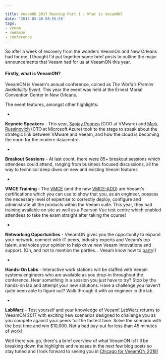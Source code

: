 ```yaml
---

title: VeeamON 2017 Roundup Part 1 - What is VeeamON?
date: '2017-05-30 08:55:58'
tags:
- veeam
- veeamon
- conference
---
```


So after a week of recovery from the wonders VeeamOn and New Orleans had for me, I thought I'd put together some brief posts to outline the major announcements that Veeam had for us at VeeamON this year.

#### **Firstly, what is VeeamON?**

VeeamON is Veeam's annual conference, coined as _The World’s Premier Availability Event._ This year the event was held at the Ernest Morial Convention Center in New Orleans.

The event features, amongst other highlights:

- 

**Keynote Speakers** - This year, [Sanjay Poonen](https://twitter.com/spoonen) (COO at VMware) and [Mark Russinovich](https://twitter.com/markrussinovich) (CTO at Microsoft Azure) took to the stage to speak about the strategic link between VMware and Veeam, and how the cloud is becoming the norm for the modern datacentre.

- 

**Breakout Sessions** - At last count, there were 85+ breakout sessions which attendees could attend, ranging from business focused discussions, all the way to technical deep dives on new and existing Veeam features

- 

**VMCE Training** - The [VMCE](https://www.veeam.com/vmce.html) (and the new [VMCE-ADO](https://www.veeam.com/vmce.html)) are Veeam's certifications which you can use to show that you, as an engineer, possess the necessary level of expertise to correctly deploy, configure and administrate all the products within the Veeam suite. This year, they had training available on site as well as a Pearson Vue test centre which enabled attendees to take the exam straight after taking the course!

- 

**Networking Opportunities** - VeeamON gives you the opportunity to expand your network, connect with IT peers, industry experts and Veeam’s top talent, and voice your opinion to help drive new Veeam innovations and support. (Oh, and not to mention the parties... Veeam know how to [party](https://www.youtube.com/watch?v=KQOXcvKduLw)!)

- 

**Hands-On Labs** - Interactive work stations will be staffed with Veeam systems engineers who are available as you drop-in throughout the conference. Hear something in a session you just have to try? Stop by the hands-on lab and attempt your new solutions. Have a challenge you haven’t quite been able to figure out? Walk through it with an engineer in the lab.

- 

**LabWarz** - Test yourself and your knowledge of Veeam! LabWarz returns to VeeamON 2017 with exciting new scenarios designed to challenge you as you compete against your peers for the fastest time. Solve the scenario with the best time and win $10,000. Not a bad pay-out for less than 45 minutes of work!

Well there you go, there's a brief overview of what VeeamON is! I'll be breaking down the highlights and releases in the next few blog posts so stay tuned and I look forward to seeing you in [Chicago for VeeamON 2018!](https://www.veeam.com/veeamon)

<!--kg-card-end: markdown-->